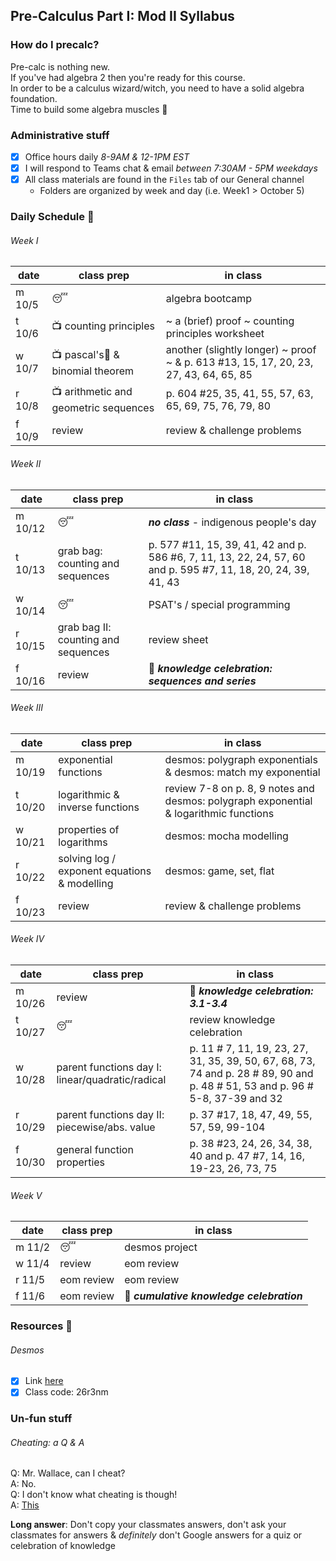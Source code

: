 ## Pre-Calculus Part I: Mod II Syllabus

### How do I precalc?
Pre-calc is nothing new. \
If you've had algebra 2 then you're ready for this course. \
In order to be a calculus wizard/witch, you need to have a solid algebra foundation.\
Time to build some algebra muscles&nbsp;:muscle:

### Administrative stuff
- [x] Office hours daily _8-9AM & 12-1PM EST_
- [x] I will respond to Teams chat & email _between 7:30AM - 5PM weekdays_
- [x] All class materials are found in the `Files` tab of our General channel
  - Folders are organized by week and day (i.e. Week1 > October 5)


### Daily Schedule&nbsp;:calendar:

###### Week I
date | class prep | in class
---- | --------------------- | ---------
m 10/5 | :sleeping:|algebra bootcamp
t 10/6 | :tv:&nbsp;counting principles | ~ a (brief) proof ~ counting principles worksheet
w 10/7 | :tv:&nbsp;pascal's:small_red_triangle:&nbsp;& binomial theorem| another (slightly longer) ~ proof ~ & p. 613 #13, 15, 17, 20, 23, 27, 43, 64, 65, 85
r 10/8 | :tv:&nbsp;arithmetic and geometric sequences|p. 604 #25, 35, 41, 55, 57, 63, 65, 69, 75, 76, 79, 80
f 10/9 | review | review & challenge problems

###### Week II
date | class prep | in class
---- | --------------------- | ---------
m 10/12 | :sleeping: | ***no class*** - indigenous people's day
t 10/13 | grab bag: counting and sequences | p. 577 #11, 15, 39, 41, 42 and p. 586 #6, 7, 11, 13, 22, 24, 57, 60  and p. 595 #7, 11, 18, 20, 24, 39, 41, 43
w 10/14 | :sleeping: | PSAT's / special programming
r 10/15 | grab bag II: counting and sequences | review sheet 
f 10/16 |review|:tada:&nbsp;***knowledge celebration: sequences and series***

###### Week III
date | class prep | in class
---- | --------------------- | ---------
m 10/19 | exponential functions | desmos: polygraph exponentials & desmos: match my exponential
t 10/20 | logarithmic & inverse functions | review 7-8 on p. 8, 9 notes and desmos: polygraph exponential & logarithmic functions
w 10/21 | properties of logarithms  |desmos: mocha modelling 
r 10/22 | solving log / exponent equations & modelling | desmos: game, set, flat
f 10/23 | review | review & challenge problems

###### Week IV
date | class prep | in class
---- | --------------------- | ---------
m 10/26 | review |:tada:&nbsp;***knowledge celebration: 3.1-3.4***
t 10/27 | :sleeping: | review knowledge celebration
w 10/28 | parent functions day I: linear/quadratic/radical | p. 11 # 7, 11, 19, 23, 27, 31, 35, 39, 50, 67, 68, 73, 74 and p. 28 # 89, 90 and p. 48 # 51, 53 and p. 96 # 5-8, 37-39 and 32
r 10/29 | parent functions day II: piecewise/abs. value | p. 37 #17, 18, 47, 49, 55, 57, 59, 99-104
f 10/30 | general function properties | p. 38 #23, 24, 26, 34, 38, 40 and  p. 47 #7, 14, 16, 19-23, 26, 73, 75

###### Week V
date | class prep | in class
---- | --------------------- | ---------
m 11/2 |:sleeping:|desmos project
w 11/4 |review |eom review
r 11/5 | eom review |eom review
f 11/6 | eom review | :tada:&nbsp;***cumulative knowledge celebration***

### Resources&nbsp;:hammer:

###### Desmos
 - [x] Link [here](student.desmos.com)
 - [x] Class code: 26r3nm

### Un-fun stuff

###### Cheating: a Q & A
Q: Mr. Wallace, can I cheat?\
A: No.\
Q: I don't know what cheating is though!\
A: [This](https://static01.nyt.com/images/2018/04/20/sports/20armstrong-promo/merlin_11277122_a72a3be1-0163-44fa-8895-e549bea3b953-superJumbo.jpg?quality=90&auto=webp)

**Long answer**: Don't copy your classmates answers, don't ask your classmates for answers & _definitely_ don't Google answers for a quiz or celebration of knowledge
